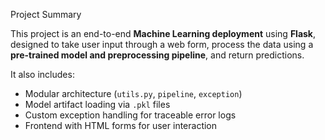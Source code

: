 
Project Summary
 
This project is an end-to-end **Machine Learning deployment** using **Flask**, designed to take user input through a web form, process the data using a **pre-trained model and preprocessing pipeline**, and return predictions.

It also includes:

-  Modular architecture (`utils.py`, `pipeline`, `exception`)
-  Model artifact loading via `.pkl` files
-  Custom exception handling for traceable error logs
-  Frontend with HTML forms for user interaction
